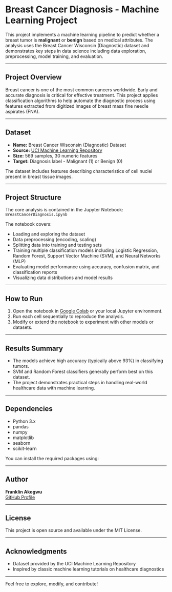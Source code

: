 # Breast Cancer Diagnosis - Machine Learning Project

This project implements a machine learning pipeline to predict whether a breast tumor is **malignant** or **benign** based on medical attributes. The analysis uses the Breast Cancer Wisconsin (Diagnostic) dataset and demonstrates key steps in data science including data exploration, preprocessing, model training, and evaluation.

---

## Project Overview

Breast cancer is one of the most common cancers worldwide. Early and accurate diagnosis is critical for effective treatment. This project applies classification algorithms to help automate the diagnostic process using features extracted from digitized images of breast mass fine needle aspirates (FNA).

---

## Dataset

- **Name:** Breast Cancer Wisconsin (Diagnostic) Dataset  
- **Source:** [UCI Machine Learning Repository](https://archive.ics.uci.edu/ml/datasets/Breast+Cancer+Wisconsin+(Diagnostic))  
- **Size:** 569 samples, 30 numeric features  
- **Target:** Diagnosis label - Malignant (1) or Benign (0)  

The dataset includes features describing characteristics of cell nuclei present in breast tissue images.

---

## Project Structure

The core analysis is contained in the Jupyter Notebook:  
`BreastCancerDiagnosis.ipynb`

The notebook covers:

- Loading and exploring the dataset  
- Data preprocessing (encoding, scaling)  
- Splitting data into training and testing sets  
- Training multiple classification models including Logistic Regression, Random Forest, Support Vector Machine (SVM), and Neural Networks (MLP)  
- Evaluating model performance using accuracy, confusion matrix, and classification reports  
- Visualizing data distributions and model results  

---

## How to Run

1. Open the notebook in [Google Colab](https://colab.research.google.com/) or your local Jupyter environment.  
2. Run each cell sequentially to reproduce the analysis.  
3. Modify or extend the notebook to experiment with other models or datasets.

---

## Results Summary

- The models achieve high accuracy (typically above 93%) in classifying tumors.  
- SVM and Random Forest classifiers generally perform best on this dataset.  
- The project demonstrates practical steps in handling real-world healthcare data with machine learning.

---

## Dependencies

- Python 3.x  
- pandas  
- numpy  
- matplotlib  
- seaborn  
- scikit-learn  

You can install the required packages using:


---

## Author

**Franklin Akogwu**  
[GitHub Profile](https://github.com/FranklinAkogwu)

---

## License

This project is open source and available under the MIT License.

---

## Acknowledgments

- Dataset provided by the UCI Machine Learning Repository  
- Inspired by classic machine learning tutorials on healthcare diagnostics  

---

Feel free to explore, modify, and contribute!

